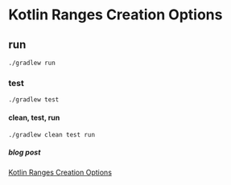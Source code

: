 # Kotlin Ranges Creation Options

## run

`./gradlew run`

### test

`./gradlew test`

#### clean, test, run
`./gradlew clean test run`

##### blog post

[Kotlin Ranges Creation Options](https://www.lotharschulz.info/2019/06/17/kotlin-ranges-creation-options/)